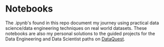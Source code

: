 # Notebooks
The .ipynb's found in this repo document my journey using practical data science/data engineering techniques on real world datasets. These notebooks are also my personal solutions to the guided projects for the Data Engineering and Data Scientist paths on [DataQuest](https://www.dataquest.io/).
